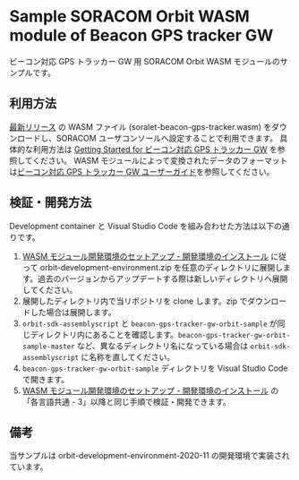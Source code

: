 # Sample SORACOM Orbit WASM module of Beacon GPS tracker GW

ビーコン対応 GPS トラッカー GW 用 SORACOM Orbit WASM モジュールのサンプルです。

## 利用方法

[最新リリース](https://github.com/soracom-labs/beacon-gps-tracker-gw-orbit-sample/releases) の WASM ファイル (soralet-beacon-gps-tracker.wasm) をダウンロードし、SORACOM ユーザコンソールへ設定することで利用できます。
具体的な利用方法は [Getting Started for ビーコン対応 GPS トラッカー GW](https://dev.soracom.io/jp/beacon_gps_tracker/getting-started/) を参照してください。
WASM モジュールによって変換されたデータのフォーマットは[ビーコン対応 GPS トラッカー GW ユーザーガイド](https://dev.soracom.io/jp/beacon_gps_tracker/format-with-orbit/)を参照してください。

## 検証・開発方法

Development container と Visual Studio Code を組み合わせた方法は以下の通りです。

1. [WASM モジュール開発環境のセットアップ - 開発環境のインストール](https://dev.soracom.io/jp/orbit/setup/#setupdevenv) に従って orbit-development-environment.zip を任意のディレクトリに展開します。過去のバージョンからアップデートする際は新しいディレクトリへ展開してください。
2. 展開したディレクトリ内で当リポジトリを clone します。zip でダウンロードした場合は展開します。
3. `orbit-sdk-assemblyscript` と `beacon-gps-tracker-gw-orbit-sample` が同じディレクトリ内にあることを確認します。`beacon-gps-tracker-gw-orbit-sample-master` など、異なるディレクトリ名になっている場合は `orbit-sdk-assemblyscript` に名称を直してください。
4. `beacon-gps-tracker-gw-orbit-sample` ディレクトリを Visual Studio Code で開きます。
5. [WASM モジュール開発環境のセットアップ - 開発環境のインストール](https://dev.soracom.io/jp/orbit/setup/#setupdevenv) の「各言語共通 - 3」以降と同じ手順で検証・開発できます。

## 備考

当サンプルは orbit-development-environment-2020-11 の開発環境で実装されています。
